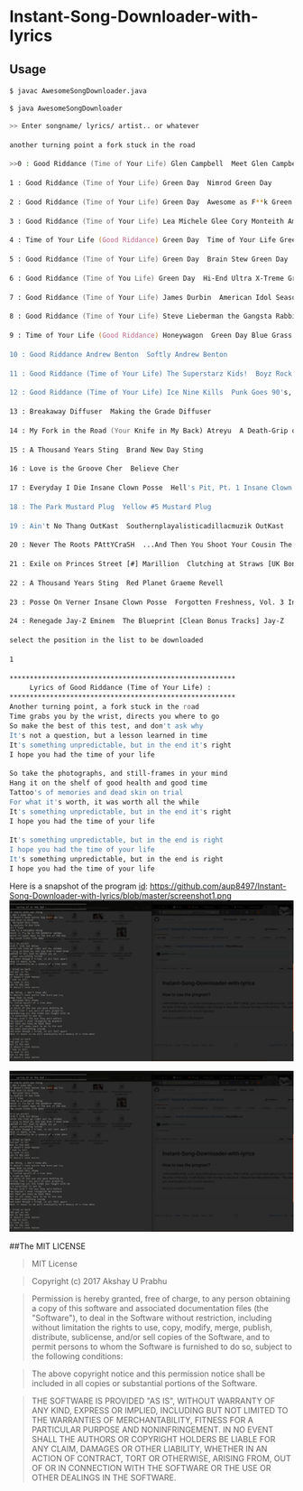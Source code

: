 # Instant-Song-Downloader-with-lyrics


## Usage

```bash
$ javac AwesomeSongDownloader.java
```
```bash
$ java AwesomeSongDownloader
```

```zsh
>> Enter songname/ lyrics/ artist.. or whatever

another turning point a fork stuck in the road 

>>0 : Good Riddance (Time of Your Life) Glen Campbell  Meet Glen Campbell Glen Campbell

1 : Good Riddance (Time of Your Life) Green Day  Nimrod Green Day

2 : Good Riddance (Time of Your Life) Green Day  Awesome as F**k Green Day

3 : Good Riddance (Time of Your Life) Lea Michele Glee Cory Monteith Amber Riley Chord Overstreet  Glee: The Music - The Graduation Album Glee

4 : Time of Your Life (Good Riddance) Green Day  Time of Your Life Green Day

5 : Good Riddance (Time of Your Life) Green Day  Brain Stew Green Day

6 : Good Riddance (Time of You Life) Green Day  Hi-End Ultra X-Treme Green Day

7 : Good Riddance (Time of Your Life) James Durbin  American Idol Season 10 Highlights James Durbin

8 : Good Riddance (Time of Your Life) Steve Lieberman the Gangsta Rabbi  Jewish Pirate Steve Lieberman the Gangsta Rabbi

9 : Time of Your Life (Good Riddance) Honeywagon  Green Day Blue Grass: Pickin' on Green Day a Bluegrass Tribute Various Artists

10 : Good Riddance Andrew Benton  Softly Andrew Benton

11 : Good Riddance (Time of Your Life) The Superstarz Kids!  Boyz Rock! The Superstarz Kids!

12 : Good Riddance (Time of Your Life) Ice Nine Kills  Punk Goes 90's, Vol. 2 Various Artists

13 : Breakaway Diffuser  Making the Grade Diffuser

14 : My Fork in the Road (Your Knife in My Back) Atreyu  A Death-Grip on Yesterday Atreyu

15 : A Thousand Years Sting  Brand New Day Sting

16 : Love is the Groove Cher  Believe Cher

17 : Everyday I Die Insane Clown Posse  Hell's Pit, Pt. 1 Insane Clown Posse

18 : The Park Mustard Plug  Yellow #5 Mustard Plug

19 : Ain't No Thang OutKast  Southernplayalisticadillacmuzik OutKast

20 : Never The Roots PAttYCraSH  ...And Then You Shoot Your Cousin The Roots

21 : Exile on Princes Street [#] Marillion  Clutching at Straws [UK Bonus CD] Marillion

22 : A Thousand Years Sting  Red Planet Graeme Revell

23 : Posse On Verner Insane Clown Posse  Forgotten Freshness, Vol. 3 Insane Clown Posse

24 : Renegade Jay-Z Eminem  The Blueprint [Clean Bonus Tracks] Jay-Z

select the position in the list to be downloaded 

1

********************************************************
     Lyrics of Good Riddance (Time of Your Life) :    
********************************************************
Another turning point, a fork stuck in the road
Time grabs you by the wrist, directs you where to go
So make the best of this test, and don't ask why
It's not a question, but a lesson learned in time
It's something unpredictable, but in the end it's right
I hope you had the time of your life

So take the photographs, and still-frames in your mind
Hang it on the shelf of good health and good time
Tattoo's of memories and dead skin on trial
For what it's worth, it was worth all the while
It's something unpredictable, but in the end it's right
I hope you had the time of your life

It's something unpredictable, but in the end is right
I hope you had the time of your life
It's something unpredictable, but in the end is right
I hope you had the time of your life

```

Here is a snapshot of the program
[id]: https://github.com/aup8497/Instant-Song-Downloader-with-lyrics/blob/master/screenshot1.png
![alt text][id]
 
[id]: https://github.com/aup8497/Instant-Song-Downloader-with-lyrics/blob/master/Screenshot2.png
![alt text][id]
 

##The MIT LICENSE

>MIT License

>Copyright (c) 2017 Akshay U Prabhu

>Permission is hereby granted, free of charge, to any person obtaining a copy
of this software and associated documentation files (the "Software"), to deal
in the Software without restriction, including without limitation the rights
to use, copy, modify, merge, publish, distribute, sublicense, and/or sell
copies of the Software, and to permit persons to whom the Software is
furnished to do so, subject to the following conditions:

>The above copyright notice and this permission notice shall be included in all
copies or substantial portions of the Software.

>THE SOFTWARE IS PROVIDED "AS IS", WITHOUT WARRANTY OF ANY KIND, EXPRESS OR
IMPLIED, INCLUDING BUT NOT LIMITED TO THE WARRANTIES OF MERCHANTABILITY,
FITNESS FOR A PARTICULAR PURPOSE AND NONINFRINGEMENT. IN NO EVENT SHALL THE
AUTHORS OR COPYRIGHT HOLDERS BE LIABLE FOR ANY CLAIM, DAMAGES OR OTHER
LIABILITY, WHETHER IN AN ACTION OF CONTRACT, TORT OR OTHERWISE, ARISING FROM,
OUT OF OR IN CONNECTION WITH THE SOFTWARE OR THE USE OR OTHER DEALINGS IN THE
SOFTWARE.

